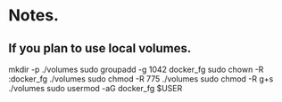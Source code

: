 # Notes. 

## If you plan to use local volumes. 
mkdir -p ./volumes
sudo groupadd -g 1042 docker_fg
sudo chown -R :docker_fg ./volumes
sudo chmod -R 775 ./volumes
sudo chmod -R g+s ./volumes
sudo usermod -aG docker_fg $USER
